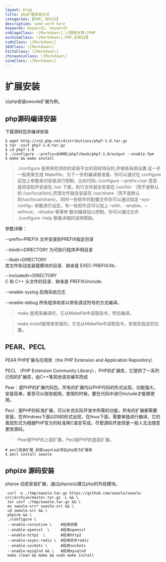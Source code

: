 ```yaml
---
layout: blog
title: php扩展安装方式
categories: [PHP, 知识点]
description: some word here
keywords: keyword1, keyword2
cnblogsClass: \[Markdown\],\[随笔分类\]PHP
oschinaClass: \[Markdown\],PHP,日常记录
csdnClass: \[Markdown\]
163Class: \[Markdown\]
51ctoClass: \[Markdown\]
chinaunixClass: \[Markdown\]
sinaClass: \[Markdown\]
---
```


# 扩展安装
以php安装swoole扩展为例。

## php源码编译安装
下载源码包并编译安装
```
$ wget http://cn2.php.net/distributions/php7-1.0.tar.gz
$ tar -zxvf php7-1.0.tar.gz
$ cd php7-1.0
$ ./configure --prefix=$HOME/php7/book/php7-1.0/output --enable-fpm
$ make && make install
```

> ./configure 是用来检测你的安装平台的目标特征的,并做些系统设置
这一步一般用来生成 Makefile，为下一步的编译做准备，你可以通过在 configure 后加上参数来对安装进行控制，比如代码:./configure -–prefix=/usr 意思是将该软件安装在 /usr 下面，执行文件就会安装在 /usr/bin （而不是默认的
 /usr/local/bin),资源文件就会安装在 /usr/share（而不是默认的/usr/local/share）。同时一些软件的配置文件你可以通过指定 –sys-config= 参数进行设定。有一些软件还可以加上 –with、–enable、–without、–disable 等等参
 数对编译加以控制，你可以通过允许 ./configure –help 察看详细的说明帮助。
 
 参数详解：
 
 --prefix=PREFIX 文件安装到PREFIX指定目录
 
 --bindir=DIRECTORY 为可执行程序声明目录
 
 --libdir=DIRECTORY   
 库文件和动态装载模块的目录．缺省是   EXEC-PREFIX/lib．     
     
 --includedir=DIRECTORY   
 C   和   C++   头文件的目录．缺省是   PREFIX/include．     
 
 
 --enable-syslog   启用系统日志
 
 --enable-debug   所有程序和库以带有调试符号的方式编译。
 
> make 是用来编译的，它从Makefile中读取指令，然后编译。
 
> make install是用来安装的，它也从Makefile中读取指令，安装到指定的位置。
 


## PEAR、PECL
PEAR PHP扩展与应用库（the PHP Extension and Application Repository）

PECL （PHP Extension Community Library），PHP的扩展库，它提供了一系列已知的扩展库，由C++等其他语言编写而成

Pear：是PHP的扩展代码包，所有的扩展均以PHP代码的形式出现，功能强大，安装简单，甚至可以改改就用。使用的时候，要在代码中进行Include才能够使用。


Pecl：是PHP的标准扩展，可以补充实际开发中所需的功能，所有的扩展都需要安装，在Windows下面以Dll的形式出现，在linux下面，需要单独进行编译，它的表现形式为根据PHP官方的标准用C语言写成，尽管源码开放但是一般人无法随意更改源码。

> Pear是PHP的上层扩展，Pecl是PHP的底层扩展。

```
# pecl安装扩展 前提swoole必须在php官方扩展库
$ pecl install swoole 
```

## phpize 源码安装
phpize 动态安装扩展，通过phpize以建立php的外挂模块。
```
 curl -o ./tmp/swoole.tar.gz https://github.com/swoole/swoole-src/archive/master.tar.gz -L && \
 tar zxvf ./tmp/swoole.tar.gz && \
 mv swoole-src* swoole-src && \
 cd swoole-src && \
 phpize && \
 ./configure \
 --enable-coroutine \    #启用协程
 --enable-openssl  \     #启用openssl
 --enable-http2  \       #启用http2
 --enable-async-redis \  #启用异步redis
 --enable-sockets \      #启用sockets
 --enable-mysqlnd && \   #启用mysqlnd   
 make clean && make && sudo make install
 ```


